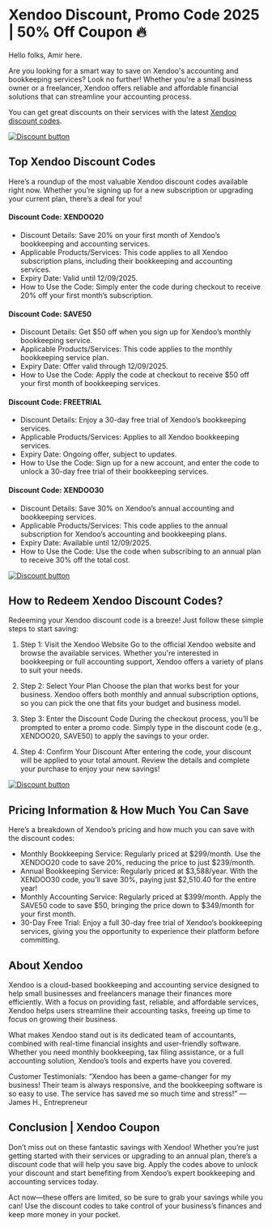 # Xendoo Discount, Promo Code 2025 | 50% Off Coupon 🔥

Hello folks, Amir here.

Are you looking for a smart way to save on Xendoo's accounting and bookkeeping services? Look no further! Whether you're a small business owner or a freelancer, Xendoo offers reliable and affordable financial solutions that can streamline your accounting process.

You can get great discounts on their services with the latest [Xendoo discount codes](https://www.xendoo.com/?fp_ref=shadow).

[![Discount button](https://github.com/user-attachments/assets/da1e1ec0-59f3-490b-898f-c4a094be66ae)](https://www.xendoo.com/?fp_ref=shadow)


## Top Xendoo Discount Codes

Here’s a roundup of the most valuable Xendoo discount codes available right now. Whether you’re signing up for a new subscription or upgrading your current plan, there’s a deal for you!

#### Discount Code: XENDOO20

* Discount Details: Save 20% on your first month of Xendoo’s bookkeeping and accounting services.
* Applicable Products/Services: This code applies to all Xendoo subscription plans, including their bookkeeping and accounting services.
* Expiry Date: Valid until 12/09/2025.
* How to Use the Code: Simply enter the code during checkout to receive 20% off your first month’s subscription.

#### Discount Code: SAVE50

* Discount Details: Get $50 off when you sign up for Xendoo’s monthly bookkeeping service.
* Applicable Products/Services: This code applies to the monthly bookkeeping service plan.
* Expiry Date: Offer valid through 12/09/2025.
* How to Use the Code: Apply the code at checkout to receive $50 off your first month of bookkeeping services.

#### Discount Code: FREETRIAL

* Discount Details: Enjoy a 30-day free trial of Xendoo’s bookkeeping services.
* Applicable Products/Services: Applies to all Xendoo bookkeeping services.
* Expiry Date: Ongoing offer, subject to updates.
* How to Use the Code: Sign up for a new account, and enter the code to unlock a 30-day free trial of their bookkeeping services.

#### Discount Code: XENDOO30

* Discount Details: Save 30% on Xendoo’s annual accounting and bookkeeping services.
* Applicable Products/Services: This code applies to the annual subscription for Xendoo’s accounting and bookkeeping plans.
* Expiry Date: Available until 12/09/2025.
* How to Use the Code: Use the code when subscribing to an annual plan to receive 30% off the total cost.

[![Discount button](https://github.com/user-attachments/assets/da1e1ec0-59f3-490b-898f-c4a094be66ae)](https://www.xendoo.com/?fp_ref=shadow)

## How to Redeem Xendoo Discount Codes?

Redeeming your Xendoo discount code is a breeze! Just follow these simple steps to start saving:

1. Step 1: Visit the Xendoo Website
Go to the official Xendoo website and browse the available services. Whether you're interested in bookkeeping or full accounting support, Xendoo offers a variety of plans to suit your needs.

2. Step 2: Select Your Plan
Choose the plan that works best for your business. Xendoo offers both monthly and annual subscription options, so you can pick the one that fits your budget and business model.

3. Step 3: Enter the Discount Code
During the checkout process, you’ll be prompted to enter a promo code. Simply type in the discount code (e.g., XENDOO20, SAVE50) to apply the savings to your order.

4. Step 4: Confirm Your Discount
After entering the code, your discount will be applied to your total amount. Review the details and complete your purchase to enjoy your new savings!

[![Discount button](https://github.com/user-attachments/assets/da1e1ec0-59f3-490b-898f-c4a094be66ae)](https://www.xendoo.com/?fp_ref=shadow)

## Pricing Information & How Much You Can Save

Here’s a breakdown of Xendoo’s pricing and how much you can save with the discount codes:

* Monthly Bookkeeping Service: Regularly priced at $299/month. Use the XENDOO20 code to save 20%, reducing the price to just $239/month.
* Annual Bookkeeping Service: Regularly priced at $3,588/year. With the XENDOO30 code, you’ll save 30%, paying just $2,510.40 for the entire year!
* Monthly Accounting Service: Regularly priced at $399/month. Apply the SAVE50 code to save $50, bringing the price down to $349/month for your first month.
* 30-Day Free Trial: Enjoy a full 30-day free trial of Xendoo’s bookkeeping services, giving you the opportunity to experience their platform before committing.

## About Xendoo

Xendoo is a cloud-based bookkeeping and accounting service designed to help small businesses and freelancers manage their finances more efficiently. With a focus on providing fast, reliable, and affordable services, Xendoo helps users streamline their accounting tasks, freeing up time to focus on growing their business.

What makes Xendoo stand out is its dedicated team of accountants, combined with real-time financial insights and user-friendly software. Whether you need monthly bookkeeping, tax filing assistance, or a full accounting solution, Xendoo’s tools and experts have you covered.

Customer Testimonials:
“Xendoo has been a game-changer for my business! Their team is always responsive, and the bookkeeping software is so easy to use. The service has saved me so much time and stress!” — James H., Entrepreneur

## Conclusion | Xendoo Coupon

Don’t miss out on these fantastic savings with Xendoo! Whether you’re just getting started with their services or upgrading to an annual plan, there’s a discount code that will help you save big. Apply the codes above to unlock your discount and start benefiting from Xendoo’s expert bookkeeping and accounting services today.

Act now—these offers are limited, so be sure to grab your savings while you can! Use the discount codes to take control of your business’s finances and keep more money in your pocket.
